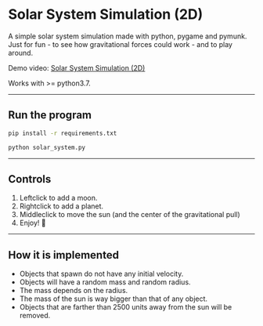 # Solar System Simulation (2D)

A simple solar system simulation made with python, pygame and pymunk.
Just for fun - to see how gravitational forces could work - and to play around.

Demo video: <a href="https://www.youtube.com/watch?v=WyyJNSKWbjk">Solar System Simulation (2D)</a>

Works with >= python3.7.

---

## Run the program

```bash
pip install -r requirements.txt
```

```bash
python solar_system.py
```

---

## Controls

1. Leftclick to add a moon.
2. Rightclick to add a planet.
3. Middleclick to move the sun (and the center of the gravitational pull)
4. Enjoy! 🚀

---

## How it is implemented

-   Objects that spawn do not have any initial velocity.
-   Objects will have a random mass and random radius.
-   The mass depends on the radius.
-   The mass of the sun is way bigger than that of any object.
-   Objects that are farther than 2500 units away from the sun will be removed.

